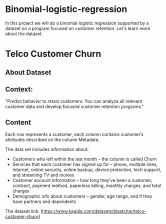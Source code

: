 # Binomial-logistic-regression

In this project we will do a binomial logistic regression supported by a dataset on a program focused on customer retention. Let's learn more about the dataset.

# Telco Customer Churn

## About Dataset

## Context:
"Predict behavior to retain customers. You can analyze all relevant customer data and develop focused customer retention programs."

## Content
Each row represents a customer, each column contains customer’s attributes described on the column Metadata.

The data set includes information about:

 - Customers who left within the last month – the column is called Churn
 - Services that each customer has signed up for – phone, multiple lines, internet, online security, online backup, device protection, tech support, and streaming TV and movies
 - Customer account information – how long they’ve been a customer, contract, payment method, paperless billing, monthly charges, and total charges
 - Demographic info about customers – gender, age range, and if they have partners and dependents
 
 The dataset link: [https://www.kaggle.com/datasets/blastchar/telco-customer-churn]
